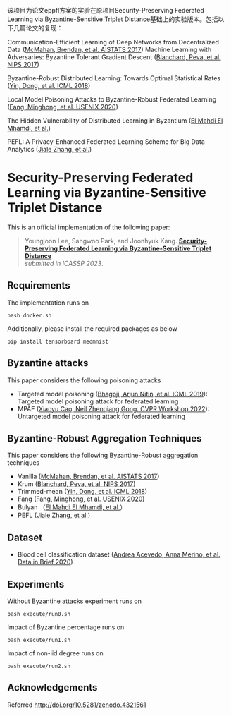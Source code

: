 该项目为论文eppfl方案的实验在原项目Security-Preserving Federated Learning via Byzantine-Sensitive Triplet Distance基础上的实验版本。包括以下几篇论文的复现：

Communication-Efficient Learning of Deep Networks from Decentralized Data ([McMahan, Brendan, et al. AISTATS 2017](https://proceedings.mlr.press/v54/mcmahan17a/mcmahan17a.pdf))
Machine Learning with Adversaries: Byzantine Tolerant Gradient Descent ([Blanchard, Peva, et al. NIPS 2017](https://proceedings.neurips.cc/paper/2017/file/f4b9ec30ad9f68f89b29639786cb62ef-Paper.pdf))

Byzantine-Robust Distributed Learning: Towards Optimal Statistical Rates ([Yin, Dong, et al. ICML 2018](https://proceedings.mlr.press/v80/yin18a))

 Local Model Poisoning Attacks to Byzantine-Robust Federated Learning  ([Fang, Minghong, et al. USENIX 2020](https://arxiv.org/abs/1911.11815))

 The Hidden Vulnerability of Distributed Learning in Byzantium ([El Mahdi El Mhamdi, et al.](https://proceedings.mlr.press/v80/mhamdi18a/mhamdi18a.pdf))

 PEFL: A Privacy-Enhanced Federated Learning Scheme for Big Data Analytics ([Jiale Zhang, et al.](https://ieeexplore.ieee.org/stamp/stamp.jsp?tp=&arnumber=9014272))


# Security-Preserving Federated Learning via Byzantine-Sensitive Triplet Distance

This is an official implementation of the following paper:
> Youngjoon Lee, Sangwoo Park, and Joonhyuk Kang.
**[Security-Preserving Federated Learning via Byzantine-Sensitive Triplet Distance](https://arxiv.org/abs/2210.16519)**  
_submitted in ICASSP 2023_.

## Requirements
The implementation runs on

```bash docker.sh```

Additionally, please install the required packages as below

```pip install tensorboard medmnist```

## Byzantine attacks
This paper considers the following poisoning attacks
- Targeted model poisoning ([Bhagoji, Arjun Nitin, et al. ICML 2019](https://arxiv.org/abs/1811.12470)): Targeted model poisoning attack for federated learning
- MPAF ([Xiaoyu Cao, Neil Zhenqiang Gong. CVPR Workshop 2022](https://arxiv.org/abs/2203.08669)): Untargeted model poisoning attack for federated learning

## Byzantine-Robust Aggregation Techniques
This paper considers the following Byzantine-Robust aggregation techniques
- Vanilla ([McMahan, Brendan, et al. AISTATS 2017](https://proceedings.mlr.press/v54/mcmahan17a/mcmahan17a.pdf))
- Krum ([Blanchard, Peva, et al. NIPS 2017](https://proceedings.neurips.cc/paper/2017/file/f4b9ec30ad9f68f89b29639786cb62ef-Paper.pdf))
- Trimmed-mean ([Yin, Dong, et al. ICML 2018](https://proceedings.mlr.press/v80/yin18a))
- Fang ([Fang, Minghong, et al. USENIX 2020](https://arxiv.org/abs/1911.11815))
- Bulyan （[El Mahdi El Mhamdi, et al.](https://proceedings.mlr.press/v80/mhamdi18a/mhamdi18a.pdf)）
- PEFL ([Jiale Zhang, et al.](https://ieeexplore.ieee.org/stamp/stamp.jsp?tp=&arnumber=9014272))

## Dataset
- Blood cell classification dataset ([Andrea Acevedo, Anna Merino, et al. Data in Brief 2020](https://www.sciencedirect.com/science/article/pii/S2352340920303681))

## Experiments
Without Byzantine attacks experiment runs on

```bash execute/run0.sh```

Impact of Byzantine percentage runs on

```bash execute/run1.sh```

Impact of non-iid degree runs on

```bash execute/run2.sh```

## Acknowledgements
Referred http://doi.org/10.5281/zenodo.4321561
